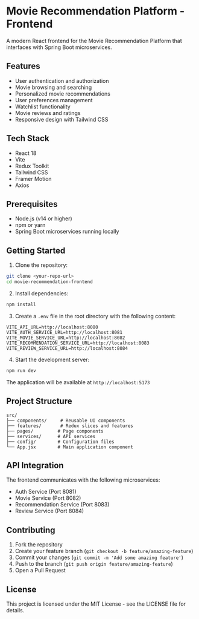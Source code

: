 # Movie Recommendation Platform - Frontend

A modern React frontend for the Movie Recommendation Platform that interfaces with Spring Boot microservices.

## Features

- User authentication and authorization
- Movie browsing and searching
- Personalized movie recommendations
- User preferences management
- Watchlist functionality
- Movie reviews and ratings
- Responsive design with Tailwind CSS

## Tech Stack

- React 18
- Vite
- Redux Toolkit
- Tailwind CSS
- Framer Motion
- Axios

## Prerequisites

- Node.js (v14 or higher)
- npm or yarn
- Spring Boot microservices running locally

## Getting Started

1. Clone the repository:
```bash
git clone <your-repo-url>
cd movie-recommendation-frontend
```

2. Install dependencies:
```bash
npm install
```

3. Create a `.env` file in the root directory with the following content:
```env
VITE_API_URL=http://localhost:8080
VITE_AUTH_SERVICE_URL=http://localhost:8081
VITE_MOVIE_SERVICE_URL=http://localhost:8082
VITE_RECOMMENDATION_SERVICE_URL=http://localhost:8083
VITE_REVIEW_SERVICE_URL=http://localhost:8084
```

4. Start the development server:
```bash
npm run dev
```

The application will be available at `http://localhost:5173`

## Project Structure

```
src/
├── components/     # Reusable UI components
├── features/       # Redux slices and features
├── pages/         # Page components
├── services/      # API services
├── config/        # Configuration files
└── App.jsx        # Main application component
```

## API Integration

The frontend communicates with the following microservices:

- Auth Service (Port 8081)
- Movie Service (Port 8082)
- Recommendation Service (Port 8083)
- Review Service (Port 8084)

## Contributing

1. Fork the repository
2. Create your feature branch (`git checkout -b feature/amazing-feature`)
3. Commit your changes (`git commit -m 'Add some amazing feature'`)
4. Push to the branch (`git push origin feature/amazing-feature`)
5. Open a Pull Request

## License

This project is licensed under the MIT License - see the LICENSE file for details.
